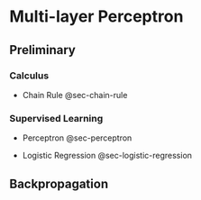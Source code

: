 # Multi-layer Perceptron

## Preliminary

### Calculus

- Chain Rule @sec-chain-rule

### Supervised Learning

- Perceptron @sec-perceptron

- Logistic Regression @sec-logistic-regression

## Backpropagation